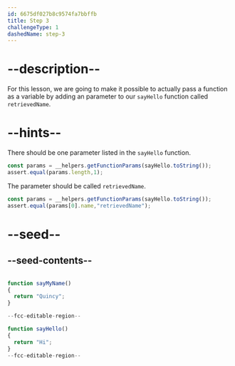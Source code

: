 ```yaml
---
id: 6675df027b8c9574fa7bbffb
title: Step 3
challengeType: 1
dashedName: step-3
---
```


# --description--

For this lesson, we are going to make it possible to actually pass a function as a variable
by adding an parameter to our `sayHello` function called `retrievedName`. 

# --hints--

There should be one parameter listed in the `sayHello` function. 

```js
const params = __helpers.getFunctionParams(sayHello.toString());
assert.equal(params.length,1); 
```

The parameter should be called `retrievedName`.

```js
const params = __helpers.getFunctionParams(sayHello.toString());
assert.equal(params[0].name,"retrievedName"); 
```

# --seed--

## --seed-contents--

```js

function sayMyName()
{
  return "Quincy"; 
}

--fcc-editable-region--

function sayHello()
{
  return "Hi"; 
}
--fcc-editable-region--
```
